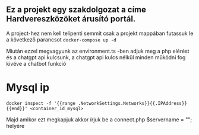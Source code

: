 
## Ez a projekt egy szakdolgozat a címe Hardvereszközöket árusító portál.

A project-hez nem kell telípenti semmit csak a projekt mappában futassuk le a következő parancsot
``` docker-compose up -d ```

Miután ezzel megvagyunk az environment.ts -ben adjuk meg a php elérést és a chatgpt api kulcsunk, a chatgpt api kulcs nélkül minden működni fog kivéve a chatbot funkció

# Mysql ip
``` docker inspect -f '{{range .NetworkSettings.Networks}}{{.IPAddress}}{{end}}' <container_id_mysql> ```

Majd amikor ezt megkapjuk akkor írjuk be a connect.php  $servername = "";
helyére


